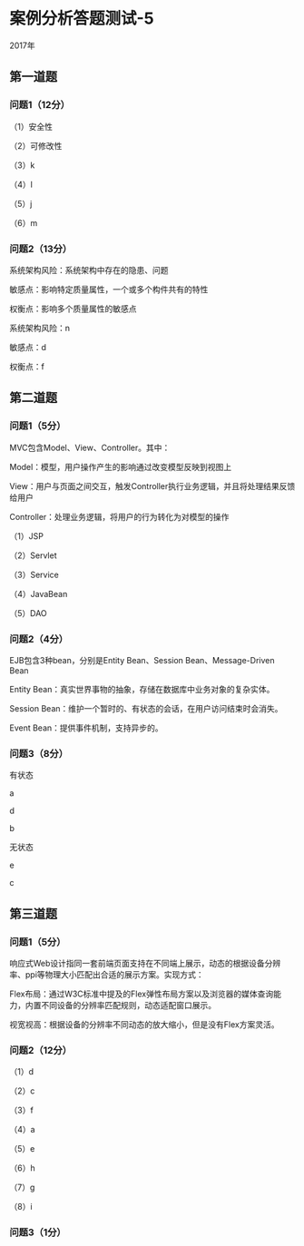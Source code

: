 # 案例分析答题测试-5

2017年

## 第一道题

### 问题1（12分）

（1）安全性

（2）可修改性

（3）k

（4）l

（5）j

（6）m

### 问题2（13分）

系统架构风险：系统架构中存在的隐患、问题

敏感点：影响特定质量属性，一个或多个构件共有的特性

权衡点：影响多个质量属性的敏感点

系统架构风险：n

敏感点：d

权衡点：f

## 第二道题

### 问题1（5分）

MVC包含Model、View、Controller。其中：

Model：模型，用户操作产生的影响通过改变模型反映到视图上

View：用户与页面之间交互，触发Controller执行业务逻辑，并且将处理结果反馈给用户

Controller：处理业务逻辑，将用户的行为转化为对模型的操作

（1）JSP

（2）Servlet

（3）Service

（4）JavaBean

（5）DAO

### 问题2（4分）

EJB包含3种bean，分别是Entity Bean、Session Bean、Message-Driven Bean

Entity Bean：真实世界事物的抽象，存储在数据库中业务对象的复杂实体。

Session Bean：维护一个暂时的、有状态的会话，在用户访问结束时会消失。

Event Bean：提供事件机制，支持异步的。

### 问题3（8分）

有状态

a

d

b

无状态

e

c

## 第三道题

### 问题1（5分）

响应式Web设计指同一套前端页面支持在不同端上展示，动态的根据设备分辨率、ppi等物理大小匹配出合适的展示方案。实现方式：

Flex布局：通过W3C标准中提及的Flex弹性布局方案以及浏览器的媒体查询能力，内置不同设备的分辨率匹配规则，动态适配窗口展示。

视宽视高：根据设备的分辨率不同动态的放大缩小，但是没有Flex方案灵活。

### 问题2（12分）

（1）d

（2）c

（3）f

（4）a

（5）e

（6）h

（7）g

（8）i

### 问题3（1分）
